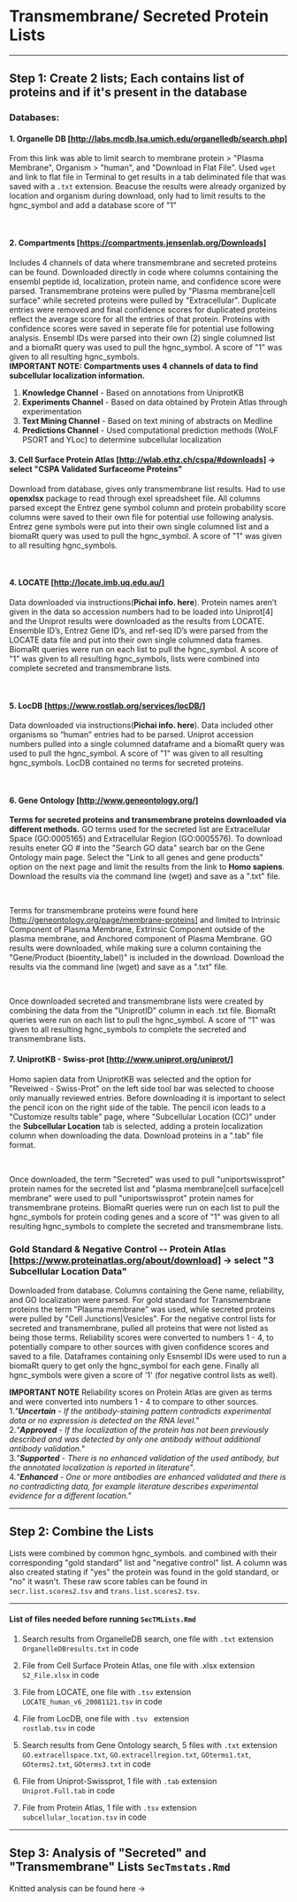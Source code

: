 # Transmembrane/ Secreted Protein Lists 
___
## Step 1: Create 2 lists; Each contains list of proteins and if it's present in the database
### Databases:
#### 1. Organelle DB [http://labs.mcdb.lsa.umich.edu/organelledb/search.php]
From this link was able to limit search to membrane protein > "Plasma Membrane", Organism > "human", and "Download in Flat File". Used `wget` and link to flat file in Terminal to get results in a tab deliminated file that was saved with a `.txt` extension. Beacuse the results were already organized by location and organism during download, only had to limit results to the hgnc_symbol and add a database score of "1"

<br>

#### 2. Compartments [https://compartments.jensenlab.org/Downloads]
Includes 4 channels of data where transmembrane and secreted proteins can be found. Downloaded directly in code where columns containing the ensembl peptide id, localization, protein name, and confidence score were parsed. Transmembrane proteins were pulled by "Plasma membrane|cell surface" while secreted proteins were pulled by "Extracellular". Duplicate entries were removed and final confidence scores for duplicated proteins reflect the average score for all the entries of that protein. Proteins with confidence scores were saved in seperate file for potential use following analysis. Ensembl IDs were parsed into their own (2) single columned list and a biomaRt query was used to pull the hgnc_symbol. A score of "1" was given to all resulting hgnc_symbols.
<br>
**IMPORTANT NOTE: Compartments uses 4 channels of data to find subcellular localization information.** <br>
1. **Knowledge Channel** - Based on annotations from UniprotKB <br>
2. **Experiments Channel** - Based on data obtained by Protein Atlas through experimentation<br>
3. **Text Mining Channel** - Based on text mining of abstracts on Medline <br>
4. **Predictions Channel** - Used computational prediction methods (WoLF PSORT and YLoc) to determine subcellular localization


#### 3. Cell Surface Protein Atlas [http://wlab.ethz.ch/cspa/#downloads] -> select "CSPA Validated Surfaceome Proteins"
Download from database, gives only transmembrane list results. Had to use **openxlsx** package to read through exel spreadsheet file. All columns parsed except the Entrez gene symbol column and protein probability score columns were saved to their own file for potential use following analysis. Entrez gene symbols were put into their own single columned list and a biomaRt query was used to pull the hgnc_symbol. A score of "1" was given to all resulting hgnc_symbols.


<br>

#### 4. LOCATE [http://locate.imb.uq.edu.au/]
Data downloaded via instructions(**Pichai info. here**). Protein names aren’t given in the data so accession numbers had to be loaded into Uniprot[4] and the Uniprot results were downloaded as the results from LOCATE. Ensemble ID’s, Entrez Gene ID’s, and ref-seq ID’s were parsed from the LOCATE data file and put into their own single columned data frames. BiomaRt queries were run on each list to pull the hgnc_symbol. A score of "1" was given to all resulting hgnc_symbols, lists were combined into complete secreted and transmembrane lists.

<br>

#### 5. LocDB [https://www.rostlab.org/services/locDB/]
Data downloaded via instructions(**Pichai info. here**). Data included other organisms so “human” entries had to be parsed. Uniprot accession numbers pulled  into a single columned dataframe and a biomaRt query was used to pull the hgnc_symbol. A score of "1" was given to all resulting hgnc_symbols. LocDB contained no terms for secreted proteins.

<br>

#### 6. Gene Ontology [http://www.geneontology.org/]
**Terms for secreted proteins and transmembrane proteins downloaded via different methods.** GO terms used for the secreted list are Extracellular Space (GO:0005165) and Extracellular Region (GO:0005576). To download results eneter GO # into the "Search GO data" search bar on the Gene Ontology main page. Select the "Link to all genes and gene products" option on the next page and limit the results from the link to **Homo sapiens**. Download the results via the command line (wget) and save as a ".txt" file. 

<br> 

  Terms for transmembrane proteins were found here [http://geneontology.org/page/membrane-proteins] and limited to Intrinsic Component of Plasma Membrane, Extrinsic Component outside of the plasma membrane, and Anchored component of Plasma Membrane. GO results were downloaded, while making sure a column containing the "Gene/Product (bioentity_label)" is included in the download. Download the results via the command line (wget) and save as a ".txt" file. 
  
<br>

  Once downloaded secreted and transmembrane lists were created by combining the data from the "UniprotID" column in each .txt file. BiomaRt queries were run on each list to pull the hgnc_symbol. A score of "1" was given to all resulting hgnc_symbols to complete the secreted and transmembrane lists.

#### 7. UniprotKB - Swiss-prot [http://www.uniprot.org/uniprot/]
Homo sapien data from UniprotKB was selected and the option for "Reveiwed - Swiss-Prot" on the left side tool bar was selected to choose only manually reviewed entries. Before downloading it is important to select the pencil icon on the right side of the table. The pencil icon leads to a "Customize results table" page, where "Subcellular Location (CC)" under the **Subcellular Location** tab is selected, adding a protein localization column when downloading the data. Download proteins in a ".tab" file format. 

<br>
  
  Once downloaded, the term "Secreted" was used to pull "uniportswissprot" protein names for the secreted list and "plasma membrane|cell surface|cell membrane" were used to pull "uniportswissprot" protein names for transmembrane proteins. BiomaRt queries were run on each list to pull the hgnc_symbols for protein coding genes and a score of "1" was given to all resulting hgnc_symbols to complete the secreted and transmembrane lists.
 

### Gold Standard & Negative Control -- Protein Atlas [https://www.proteinatlas.org/about/download] -> select "3 Subcellular Location Data"
Downloaded from database. Columns containing the Gene name, reliability, and GO localization were parsed. For gold standard for Transmembrane proteins the term "Plasma membrane" was used, while secreted proteins were pulled by "Cell Junctions|Vesicles". For the negative control lists for secreted and transmembrane, pulled all proteins that were not listed as being those terms. Reliability scores were converted to numbers 1 - 4, to potentially compare to other sources with given confidence scores and saved to a file. Dataframes containing only Esnsembl IDs were used to run a biomaRt query to get only the hgnc_symbol for each gene. Finally all hgnc_symbols were given a score of '1' (for negative control lists as well).

**IMPORTANT NOTE** Reliability scores on Protein Atlas are given as terms and were converted into numbers 1 - 4 to compare to other sources.  <br>
1.*"**Uncertain** - If the antibody-staining pattern contradicts experimental data or no expression is detected on the RNA level."*<br>
2.*"**Approved** - If the localization of the protein has not been previously described and was detected by only one antibody without additional antibody validation."* <br>
3.*"**Supported** - There is no enhanced validation of the used antibody, but the annotated localization is reported in literature"*. <br>
4.*"**Enhanced** - One or more antibodies are enhanced validated and there is no contradicting data, for example literature describes experimental evidence for a different location."* 
___

## Step 2: Combine the Lists
Lists were combined by common hgnc_symbols. and combined with their corresponding "gold standard" list and "negative control" list. A column was also created stating if "yes" the protein was found in the gold standard, or "no" it wasn't. These raw score tables can be found in `secr.list.scores2.tsv` and `trans.list.scores2.tsv`.

___


#### List of files needed before running `SecTMLists.Rmd`
1. Search results from OrganelleDB search, one file with `.txt` extension <br>
`OrganelleDBresults.txt` in code

2. File from Cell Surface Protein Atlas, one file with .xlsx extension <br>
`S2_File.xlsx` in code

3. File from LOCATE, one file with `.tsv` extension<br>
`LOCATE_human_v6_20081121.tsv` in code

4. File from LocDB, one file with `.tsv ` extension<br>
`rostlab.tsv` in code

5. Search results from Gene Ontology search, 5 files with `.txt` extension<br>
`GO.extracellspace.txt`, `GO.extracellregion.txt`, `GOterms1.txt`, `GOterms2.txt`, `GOterms3.txt` in code

6. File from Uniprot-Swissprot, 1 file with `.tab` extension<br>
`Uniprot.Full.tab` in code

7. File from Protein Atlas, 1 file with `.tsv` extension<br>
`subcellular_location.tsv` in code

___

## Step 3: Analysis of "Secreted" and "Transmembrane" Lists `SecTmstats.Rmd`

Knitted analysis can be found here -> 








